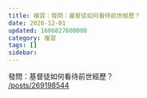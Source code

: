 ```yaml
---
title: 複習：發問：基督徒如何看待前世經歷？
date: 2020-12-01
updated: 1606827600000
category: 複習
tags: []
sidebar: 
---
```


<p>發問：基督徒如何看待前世經歷？<br/>
<a href="/posts/269198544" target="_blank">/posts/269198544</a></p>
<p> </p>
